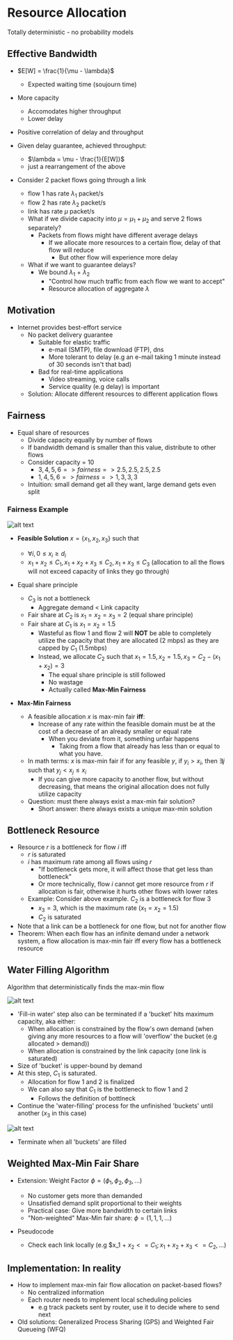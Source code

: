 # Resource Allocation

Totally deterministic - no probability models

## Effective Bandwidth

- $E[W] = \frac{1}{\mu - \lambda}$
    - Expected waiting time (soujourn time)
- More capacity
    - Accomodates higher throughput
    - Lower delay
- Positive correlation of delay and throughput
- Given delay guarantee, achieved throughput:
    - $\lambda = \mu - \frac{1}{E[W]}$
    - just a rearrangement of the above

- Consider 2 packet flows going through a link
    - flow 1 has rate $\lambda_1$ packet/s
    - flow 2 has rate $\lambda_2$ packet/s
    - link has rate $\mu$ packet/s
    - What if we divide capacity into $\mu = \mu_1 + \mu_2$ and serve 2 flows separately?
        - Packets from flows might have different average delays
            - If we allocate more resources to a certain flow, delay of that flow will reduce
                - But other flow will experience more delay
    - What if we want to guarantee delays?
        - We bound $\lambda_1$ + $\lambda_2$ 
            - "Control how much traffic from each flow we want to accept"
            - Resource allocation of aggregate $\lambda$

## Motivation

- Internet provides best-effort service
    - No packet delivery guarantee
        - Suitable for elastic traffic
            - e-mail (SMTP), file download (FTP), dns
            - More tolerant to delay (e.g an e-mail taking 1 minute instead of 30 seconds isn't that bad)
        - Bad for real-time applications
            - Video streaming, voice calls
            - Service quality (e.g delay) is important
    - Solution: Allocate different resources to different application flows


## Fairness

- Equal share of resources
    - Divide capacity equally by number of flows
    - If bandwidth demand is smaller than this value, distribute to other flows
    - Consider capacity = 10
        - ${3,4,5,6} => fairness => {2.5, 2.5, 2.5, 2.5}$
        - ${1,4,5,6} => fairness => {1, 3, 3, 3}$
    - Intuition: small demand get all they want, large demand gets even split

### Fairness Example

![alt text](image-7.png)

- **Feasible Solution** $x = \{x_1, x_2, x_3\}$ such that
    - $\forall i, 0 \leq x_i \geq d_i$
    - $x_1 + x_2 \leq C_1, x_1 + x_2 + x_3 \leq C_2, x_1 + x_3 \leq C_3$ (allocation to all the flows will not exceed capacity of links they go through)
- Equal share principle
    - $C_3$ is not a bottleneck
        - Aggregate demand < Link capacity
    - Fair share at $C_2$ is $x_1 = x_2 = x_3 = 2$ (equal share principle)
    - Fair share at $C_1$ is $x_1 = x_2 = 1.5$
        - Wasteful as flow 1 and flow 2 will **NOT** be able to completely utilize the capacity that they are allocated (2 mbps) as they are capped by $C_1$ (1.5mbps)
        - Instead, we allocate $C_2$ such that $x_1 = 1.5, x_2 = 1.5, x_3 = C_2 - (x_1 + x_2) = 3$
            - The equal share principle is still followed
            - No wastage
            - Actually called **Max-Min Fairness**

- **Max-Min Fairness**
    - A feasible allocation $x$ is max-min fair **iff**:
        - Increase of any rate within the feasible domain must be at the cost of a decrease of an already smaller or equal rate
            - When you deviate from it, something unfair happens
                - Taking from a flow that already has less than or equal to what you have.
    - In math terms: $x$ is max-min fair if for any feasible $y$, if $y_i \gt x_i$, then $\exists j$ such that $y_j \lt x_j \leq x_i$
        - If you can give more capacity to another flow, but without decreasing, that means the original allocation does not fully utilize capacity
    - Question: must there always exist a max-min fair solution?
        - Short answer: there always exists a unique max-min solution

## Bottleneck Resource

- Resource $r$ is a bottleneck for flow $i$ iff
    - $r$ is saturated
    - $i$ has maximum rate among all flows using $r$
        - "If bottleneck gets more, it will affect those that get less than bottleneck"
        - Or more technically, flow $i$ cannot get more resource from $r$ if allocation is fair, otherwise it hurts other flows with lower rates
    - Example: Consider above example. $C_2$ is a bottleneck for flow 3
        - $x_3 = 3$, which is the maximum rate $(x_1 = x_2 = 1.5)$
        - $C_2$ is saturated
- Note that a link can be a bottleneck for one flow, but not for another flow
- Theorem: When each flow has an infinite demand under a network system, a flow allocation is max-min fair iff every flow has a bottleneck resource

## Water Filling Algorithm

Algorithm that deterministically finds the max-min flow

![alt text](image-8.png)

- 'Fill-in water' step also can be terminated if a 'bucket' hits maximum capacity, aka either:
    - When allocation is constrained by the flow's own demand (when giving any more resources to a flow will 'overflow' the bucket (e.g allocated > demand))
    - When allocation is constrained by the link capacity (one link is saturated)
- Size of 'bucket' is upper-bound by demand
- At this step, $C_1$ is saturated.
    - Allocation for flow 1 and 2 is finalized
    - We can also say that $C_1$ is the bottleneck to flow 1 and 2
        - Follows the definition of bottlneck
- Continue the 'water-filling' process for the unfinished 'buckets' until another ($x_3$ in this case)

![alt text](image-9.png)

- Terminate when all 'buckets' are filled

## Weighted Max-Min Fair Share

- Extension: Weight Factor $\phi = (\phi_1, \phi_2, \phi_3, ...)$
    - No customer gets more than demanded
    - Unsatisfied demand split proportional to their weights
    - Practical case: Give more bandwidth to certain links
    - "Non-weighted" Max-Min fair share: $\phi = (1,1,1,...)$

- Pseudocode
    - Check each link locally (e.g $x_1 + $x_2 <= C_1; x_1 + x_2 + x_3 <= C_2, ...$)


## Implementation: In reality

- How to implement max-min fair flow allocation on packet-based flows?
    - No centralized information
    - Each router needs to implement local scheduling policies
        - e.g track packets sent by router, use it to decide where to send next
- Old solutions: Generalized Process Sharing (GPS) and Weighted Fair Queueing (WFQ)